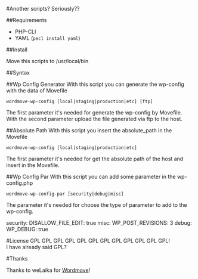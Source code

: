 #Another scripts? Seriously??

##Requirements

* PHP-CLI
* YAML (`pecl install yaml`)

##Install

Move this scripts to /usr/local/bin

##Syntax

##Wp Config Generator
With this script you can generate the wp-config with the data of Movefile  

`wordmove-wp-config [local|staging|production|etc] [ftp]`

The first parameter it's needed for generate the wp-config by Movefile.  
With the second parameter upload the file generated via ftp to the host.

##Absolute Path
With this script you insert the absolute_path in the Movefile  

`wordmove-wp-config [local|staging|production|etc]`

The first parameter it's needed for get the absolute path of the host and insert in the Movefile.  

##Wp Config Par
With this script you can add some parameter in the wp-config.php 

`wordmove-wp-config-par [security|debug|misc]`

The parameter it's needed for choose the type of parameter to add to the wp-config.  

  security: 
	  DISALLOW_FILE_EDIT:	true
  misc: 
	  WP_POST_REVISIONS:	3
  debug: 
	  WP_DEBUG:    true

#License
GPL GPL GPL GPL GPL GPL GPL GPL GPL GPL GPL GPL!  
I have already said GPL?

#Thanks

Thanks to weLaika for [Wordmove](https://github.com/welaika/wordmove)!